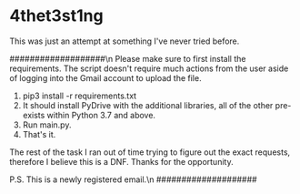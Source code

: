 # 4thet3st1ng
This was just an attempt at something I've never tried before.

###################\n
Please make sure to first install the requirements.
The script doesn't require much actions from the user aside of logging into the Gmail account to upload the file.

1. pip3 install -r requirements.txt
2. It should install PyDrive with the additional libraries, all of the other pre-exists within Python 3.7 and above.
3. Run main.py.
4. That's it.

The rest of the task I ran out of time trying to figure out the exact requests, therefore I believe this is a DNF.
Thanks for the opportunity.

P.S.
This is a newly registered email.\n
####################
